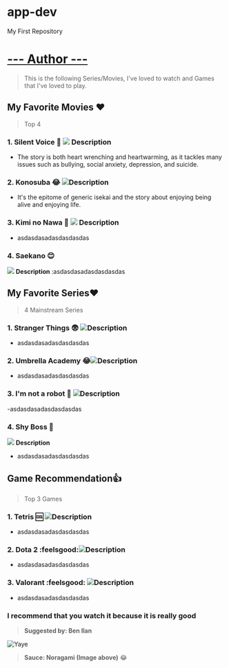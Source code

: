 # app-dev
My First Repository

# [--- Author --- ](https://www.instagram.com/benedictnali_/)

> This is the following Series/Movies, I've loved to watch and Games that I've loved to play.

## **My Favorite Movies** ❤️
>Top 4
### 1. **Silent Voice** 🥲  ![](https://wallpaperaccess.com/full/1084610.jpg)    Description 
- The story is both heart wrenching and heartwarming, as it tackles many issues such as bullying, social anxiety, depression, and suicide.
### 2. **Konosuba** 😂 ![](https://wallpapers.com/images/hd/konosuba-team-5kir4xbh9edsitgp.jpg)Description 
- It's the epitome of generic isekai and the story about enjoying being alive and enjoying life. 
### 3. **Kimi no Nawa**  🥲 ![](https://wallpaperaccess.com/full/1146484.jpg) Description 
- asdasdasadasdasdasdas
### 4. **Saekano** 😊       
![](https://c4.wallpaperflare.com/wallpaper/78/299/615/anime-saekano-how-to-raise-a-boring-girlfriend-megumi-kat%C5%8D-wallpaper-preview.jpg) **Description** 
:asdasdasadasdasdasdas

## **My Favorite Series**❤️
> 4 Mainstream Series 
### 1. **Stranger Things** 😨 ![](https://images.wallpapersden.com/image/download/stranger-things-season-4-poster_bWhtbGeUmZqaraWkpJRmbmdlrWZlbWU.jpg)Description 
- asdasdasadasdasdasdas
### 2. **Umbrella Academy** 😂![](https://images3.alphacoders.com/109/thumb-1920-1093025.jpg)Description 
- asdasdasadasdasdasdas
### 3. **I'm not a robot**  🥲  ![](https://www.hellokpop.com/wp-content/uploads/2017/12/main-bg2.jpg)Description 
-asdasdasadasdasdasdas
### 4. **Shy Boss**      🥲          
 ![](https://tigapuluhlimaadegan.files.wordpress.com/2017/04/08.jpg) **Description**
- asdasdasadasdasdasdas

## **Game Recommendation**👍
> Top 3 Games
### 1. **Tetris** 🆒 ![](https://www.pixelstalk.net/wp-content/uploads/images1/Tetris-Logo-Wallpaper.jpg)Description 
- asdasdasadasdasdasdas
### 2. **Dota 2** :feelsgood:![](https://wallpaperaccess.com/full/671214.jpg)Description 
- asdasdasadasdasdasdas
### 3. **Valorant** :feelsgood: ![](https://images.wallpapersden.com/image/download/valorant-gaming-character_bWpqbmaUmZqaraWkpJRnbW1trWZuaWg.jpg)Description 
- asdasdasadasdasdasdas

### **I recommend that you watch it because it is really good**
> **Suggested by: Ben Ilan**

![ Yaye ](https://i.pinimg.com/originals/cb/37/db/cb37db46255b7995387cf88a284b6561.jpg)
> **Sauce: Noragami (Image above)** :joy:
